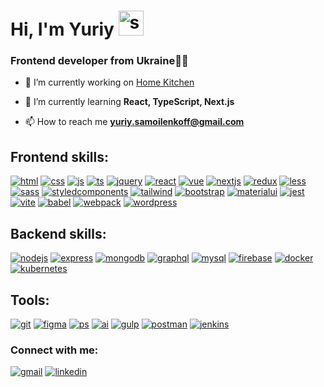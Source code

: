 
<h1 height="50" align="left"> Hi, I'm Yuriy <img src="https://fonts.gstatic.com/s/e/notoemoji/latest/270c_fe0f/512.gif" width="40" height="40"alt="smile"></h1>
<h3 align="left">Frontend developer from Ukraine💙💛</h3>


- 🔭 I’m currently working on [Home Kitchen](https://github.com/Yuriy-Sam/home-kitchen-react)

- 🌱 I’m currently learning **React, TypeScript, Next.js**

- 📫 How to reach me **yuriy.samoilenkoff@gmail.com**


<h2 align="left">Frontend skills:</h2>
<p align="left"> 
    <a href="https://en.wikipedia.org/wiki/HTML" target="blank"><img src="https://skillicons.dev/icons?i=html" alt="html"/></a> 
    <a href="https://en.wikipedia.org/wiki/CSS" target="blank"><img src="https://skillicons.dev/icons?i=css" alt="css"/></a> 
    <a href="https://www.javascript.com/" target="blank"><img src="https://skillicons.dev/icons?i=js" alt="js"/></a> 
    <a href="https://www.typescriptlang.org/" target="blank"><img src="https://skillicons.dev/icons?i=ts" alt="ts"/></a> 
    <a href="https://jquery.com/" target="blank"><img src="https://skillicons.dev/icons?i=jquery" alt="jquery"/></a> 
    <a href="https://react.dev/" target="blank"><img src="https://skillicons.dev/icons?i=react" alt="react"/></a> 
    <a href="https://vuejs.org/" target="blank"><img src="https://skillicons.dev/icons?i=vue" alt="vue"/></a> 
    <a href="https://nextjs.org/" target="blank"><img src="https://skillicons.dev/icons?i=nextjs" alt="nextjs"/></a> 
    <a href="https://redux.js.org/" target="blank"><img src="https://skillicons.dev/icons?i=redux" alt="redux"/></a> 
    <a href="https://lesscss.org/" target="blank"><img src="https://skillicons.dev/icons?i=less" alt="less"/></a> 
    <a href="https://sass-lang.com/" target="blank"><img src="https://skillicons.dev/icons?i=sass" alt="sass"/></a> 
    <a href="https://styled-components.com/" target="blank"><img src="https://skillicons.dev/icons?i=styledcomponents" alt="styledcomponents"/></a> 
    <a href="https://tailwindcss.com/" target="blank"><img src="https://skillicons.dev/icons?i=tailwind" alt="tailwind"/></a> 
    <a href="https://getbootstrap.com/" target="blank"><img src="https://skillicons.dev/icons?i=bootstrap" alt="bootstrap"/></a> 
    <a href="https://mui.com/material-ui/" target="blank"><img src="https://skillicons.dev/icons?i=materialui" alt="materialui"/></a> 
    <a href="https://jestjs.io/" target="blank"><img src="https://skillicons.dev/icons?i=jest" alt="jest"/></a> 
    <a href="https://vitejs.dev/" target="blank"><img src="https://skillicons.dev/icons?i=vite" alt="vite"/></a> 
    <a href="https://babeljs.io/" target="blank"><img src="https://skillicons.dev/icons?i=babel" alt="babel"/></a> 
    <a href="https://webpack.js.org/" target="blank"><img src="https://skillicons.dev/icons?i=webpack" alt="webpack"/></a> 
    <a href="https://wordpress.com/" target="blank"><img src="https://skillicons.dev/icons?i=wordpress" alt="wordpress"/></a> 
</p>

<h2 align="left">Backend skills:</h2>    
<p align="left"> 
     <a href="https://nodejs.org/en" target="blank"><img src="https://skillicons.dev/icons?i=nodejs" alt="nodejs"/></a> 
     <a href="https://express.ms/" target="blank"><img src="https://skillicons.dev/icons?i=express" alt="express"/></a> 
     <a href="https://www.mongodb.com/" target="blank"><img src="https://skillicons.dev/icons?i=mongodb" alt="mongodb"/></a> 
     <a href="https://graphql.org/" target="blank"><img src="https://skillicons.dev/icons?i=graphql" alt="graphql"/></a> 
     <a href="https://www.mysql.com/" target="blank"><img src="https://skillicons.dev/icons?i=mysql" alt="mysql"/></a> 
     <a href="https://firebase.google.com/" target="blank"><img src="https://skillicons.dev/icons?i=firebase" alt="firebase"/></a> 
     <a href="https://www.docker.com/" target="blank"><img src="https://skillicons.dev/icons?i=docker" alt="docker"/></a> 
     <a href="https://kubernetes.io/" target="blank"><img src="https://skillicons.dev/icons?i=kubernetes" alt="kubernetes"/></a> 
</p>
<h2 align="left">Tools:</h2>    
<p align="left"> 
    <a href="https://git-scm.com/" target="blank"><img src="https://skillicons.dev/icons?i=git" alt="git"/></a> 
    <a href="https://www.figma.com/" target="blank"><img src="https://skillicons.dev/icons?i=figma" alt="figma"/></a> 
    <a href="https://www.adobe.com/products/photoshop.html" target="blank"><img src="https://skillicons.dev/icons?i=ps" alt="ps"/></a> 
    <a href="https://www.adobe.com/products/illustrator.html" target="blank"><img src="https://skillicons.dev/icons?i=ai" alt="ai"/></a> 
    <a href="https://gulpjs.com/" target="blank"><img src="https://skillicons.dev/icons?i=gulp" alt="gulp"/></a> 
    <a href="https://www.postman.com/" target="blank"><img src="https://skillicons.dev/icons?i=postman" alt="postman"/></a> 
    <a href="https://www.jenkins.io/" target="blank"><img src="https://skillicons.dev/icons?i=jenkins" alt="jenkins"/></a> 
</p>
<!-- <h3 align="left">Languages and Tools:</h3> -->
<!-- <p align="left"> 
<a href="https://www.w3.org/html/" target="_blank" rel="noreferrer"> <img src="https://raw.githubusercontent.com/devicons/devicon/master/icons/html5/html5-original-wordmark.svg" alt="html5" width="60" height="80"/> </a> 
<a href="https://www.w3schools.com/css/" target="_blank" rel="noreferrer"> <img src="https://raw.githubusercontent.com/devicons/devicon/master/icons/css3/css3-original-wordmark.svg" alt="css3" width="60" height="80"/> </a>
<a href="https://developer.mozilla.org/en-US/docs/Web/JavaScript" target="_blank" rel="noreferrer"> <img src="https://raw.githubusercontent.com/devicons/devicon/master/icons/javascript/javascript-original.svg" alt="javascript" width="60" height="80"/> </a> 
<a href="https://reactjs.org/" target="_blank" rel="noreferrer"> <img src="https://raw.githubusercontent.com/devicons/devicon/master/icons/react/react-original-wordmark.svg" alt="react" width="60" height="80"/> </a> 
<a href="https://redux.js.org" target="_blank" rel="noreferrer"> <img src="https://raw.githubusercontent.com/devicons/devicon/master/icons/redux/redux-original.svg" alt="redux" width="60" height="80"/> </a> 
<a href="https://git-scm.com/" target="_blank" rel="noreferrer"> <img src="https://www.vectorlogo.zone/logos/git-scm/git-scm-icon.svg" alt="git" width="60" height="80"/> </a> 
<a href="https://gulpjs.com" target="_blank" rel="noreferrer"> <img src="https://raw.githubusercontent.com/devicons/devicon/master/icons/gulp/gulp-plain.svg" alt="gulp" width="60" height="80"/> </a> 
<a href="https://sass-lang.com" target="_blank" rel="noreferrer"> <img src="https://raw.githubusercontent.com/devicons/devicon/master/icons/sass/sass-original.svg" alt="sass" width="60" height="80"/> </a> 
<a href="https://getbootstrap.com" target="_blank" rel="noreferrer"> <img src="https://raw.githubusercontent.com/devicons/devicon/master/icons/bootstrap/bootstrap-plain-wordmark.svg" alt="bootstrap" width="60" height="80"/> </a>
<a href="https://webpack.js.org" target="_blank" rel="noreferrer"> <img src="https://raw.githubusercontent.com/devicons/devicon/d00d0969292a6569d45b06d3f350f463a0107b0d/icons/webpack/webpack-original-wordmark.svg" alt="webpack" width="60" height="80"/> </a>
<a href="https://babeljs.io/" target="_blank" rel="noreferrer"> <img src="https://www.vectorlogo.zone/logos/babeljs/babeljs-icon.svg" alt="babel" width="60" height="80"/> </a>
<a href="https://www.figma.com/" target="_blank" rel="noreferrer"> <img src="https://www.vectorlogo.zone/logos/figma/figma-icon.svg" alt="figma" width="60" height="80"/> </a> 
<a href="https://jquery.com/" target="_blank" rel="noreferrer"> <img src="https://www.svgrepo.com/show/303392/jquery-1-logo.svg" alt="jquery" width="60" height="80"/> </a>  
</p> -->

<h3 align="left">Connect with me:</h3>
<p align="left">
<!-- <a style="display: block; margin-right: 10px;" href="https://twitter.com/sam_yuriy" target="blank"><img  align="center" src="https://raw.githubusercontent.com/rahuldkjain/github-profile-readme-generator/master/src/images/icons/Social/twitter.svg" alt="sam_yuriy" height="40" width="60" /></a> -->
<a href="mailto:yuriy.samoilenkoff@gmail.com" target="blank"><img src="https://skillicons.dev/icons?i=gmail" alt="gmail"/></a> 
<a href="https://www.linkedin.com/in/yuriy-samoilenko/" target="blank"><img src="https://skillicons.dev/icons?i=linkedin" alt="linkedin"/></a> 

</p>    
